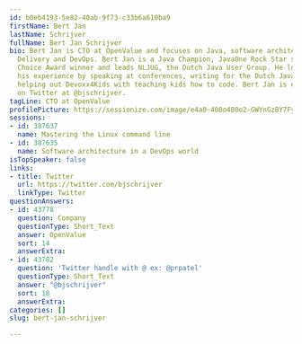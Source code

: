 ```yaml
---
id: b0eb4193-5e82-40ab-9f73-c33b6a610ba9
firstName: Bert Jan
lastName: Schrijver
fullName: Bert Jan Schrijver
bio: Bert Jan is CTO at OpenValue and focuses on Java, software architecture, Continuous
  Delivery and DevOps. Bert Jan is a Java Champion, JavaOne Rock Star speaker, Duke's
  Choice Award winner and leads NLJUG, the Dutch Java User Group. He loves to share
  his experience by speaking at conferences, writing for the Dutch Java magazine and
  helping out Devoxx4Kids with teaching kids how to code. Bert Jan is easily reachable
  on Twitter at @bjschrijver.
tagLine: CTO at OpenValue
profilePicture: https://sessionize.com/image/e4a0-400o400o2-GWYnGzBY7FyuShaueSqVdh.jpg
sessions:
- id: 387637
  name: Mastering the Linux command line
- id: 387635
  name: Software architecture in a DevOps world
isTopSpeaker: false
links:
- title: Twitter
  url: https://twitter.com/bjschrijver
  linkType: Twitter
questionAnswers:
- id: 43778
  question: Company
  questionType: Short_Text
  answer: OpenValue
  sort: 14
  answerExtra: 
- id: 43782
  question: 'Twitter handle with @ ex: @prpatel'
  questionType: Short_Text
  answer: "@bjschrijver"
  sort: 18
  answerExtra: 
categories: []
slug: bert-jan-schrijver

---
```

